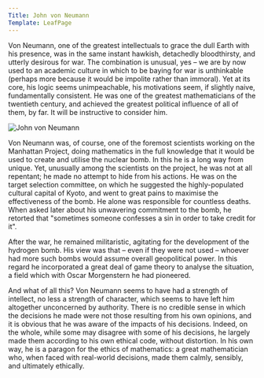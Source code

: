 ```yaml
---
Title: John von Neumann
Template: LeafPage
---
```


Von Neumann, one of the greatest intellectuals to grace the dull Earth with his presence, was in the same instant hawkish, detachedly bloodthirsty, and utterly desirous for war. The combination is unusual, yes – we are by now used to an academic culture in which to be baying for war is unthinkable (perhaps more because it would be impolite rather than immoral). Yet at its core, his logic seems unimpeachable, his motivations seem, if slightly naive, fundamentally consistent. He was one of the greatest mathematicians of the twentieth century, and achieved the greatest political influence of all of them, by far. It will be instructive to consider him. 

![John von Neumann](http://db716.user.srcf.net/eim/media/vonneumann.gif "John von Neumann")

Von Neumann was, of course, one of the foremost scientists working on the Manhattan Project, doing mathematics in the full knowledge that it would be used to create and utilise the nuclear bomb. In this he is a long way from unique. Yet, unusually among the scientists on the project, he was not at all repentant; he made no attempt to hide from his actions. He was on the target selection committee, on which he suggested the highly-populated cultural capital of Kyoto, and went to great pains to maximise the effectiveness of the bomb. He alone was responsible for countless deaths. When asked later about his unwavering commitment to the bomb, he retorted that "sometimes someone confesses a sin in order to take credit for it".

After the war, he remained militaristic, agitating for the development of the hydrogen bomb. His view was that – even if they were not used – whoever had more such bombs would assume overall geopolitical power. In this regard he incorporated a great deal of game theory to analyse the situation, a field which with Oscar Morgenstern he had pioneered. 

And what of all this? Von Neumann seems to have had a strength of intellect, no less a strength of character, which seems to have left him altogether unconcerned by authority. There is no credible sense in which the decisions he made were not those resulting from his own opinions, and it is obvious that he was aware of the impacts of his decisions. Indeed, on the whole, while some may disagree with some of his decisions, he largely made them according to his own ethical code, without distortion. In his own way, he is a paragon for the ethics of mathematics: a great mathematician who, when faced with real-world decisions, made them calmly, sensibly, and ultimately ethically. 
